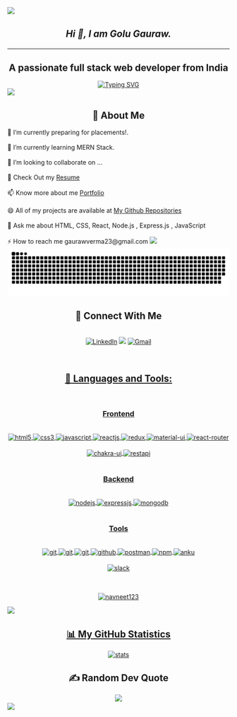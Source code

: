               
<!---                              
Golugauraw1/Golugauraw1 is a ✨ special ✨ repository because its `README.md` (this file) appears on your GitHub profile. 
You can click the Preview link to take a look at your changes. 
    
--->
![](https://raw.githubusercontent.com/halfrost/halfrost/master/icons/header_.png) 
<div> 
<h2 align="center">  
   
  
 <i>Hi 👋, I am Golu Gauraw.</i>
 <div></div>  
</h2> 
<hr>
<h2 align="center">
A passionate full stack web developer from India 
</h2>
<div align="center">
<a href="https://git.io/typing-svg"><img src="https://readme-typing-svg.demolab.com?font=Fira+Code&pause=1000&width=435&lines=Hi!+My+self+Golu+Gauraw.;I+am+a+Full-stack+Web+developer.;Interested+with+working+with+Team.;Curious+to+learn+new+things+!" alt="Typing SVG" /></a>
</div>
<img src='https://raw.githubusercontent.com/andreasbm/readme/master/assets/lines/colored.png' />    
<div>
<h2 align="center">💫  About Me </h2>
 🔭 I’m currently preparing for placements!. <br><br>
 🌱 I’m currently learning MERN Stack.<br><br>
 👯 I’m looking to collaborate on ...<br><br>
 🤔 Check Out my <a href="https://drive.google.com/file/d/1TSf657gEN7Eq3b9dFNwLFj2znGX0MDn7/view?usp=sharing">Resume</a><br><br>
 📫  Know more about me <a href="https://golugauraw1.github.io/">Portfolio</a><br><br>
 😄 All of my projects are available at
<a href="https://github.com/Golugauraw1?tab=repositories">My Github Repositories</a><br><br> 
 💬 Ask me about HTML, CSS, React, Node.js , Express.js , JavaScript<br><br>
 ⚡ How to reach me gaurawverma23@gmail.com
<img src='https://raw.githubusercontent.com/andreasbm/readme/master/assets/lines/colored.png' /> 
 <br />

<div align="center">
  <a href="https://1999azzar.github.io/1999AZZAR/">
  <img  src="https://github.com/1999AZZAR/1999AZZAR/blob/main/resources/img/grid-snake.svg"
       alt="snake" /></a>

<h2 align="center">📱 Connect With Me </h2>
<br/>
<div align="center"><a  href="https://www.linkedin.com/in/golu-gauraw-1b578b185" target="_blank"><img alt="LinkedIn" src="https://img.shields.io/badge/linkedin%20-%230077B5.svg?&style=for-the-badge&logo=linkedin&logoColor=white" /></a>
<a href="https://twitter.com/GauravV68699264" target="_blank"><img src="https://img.shields.io/badge/twitter-%2300acee.svg?&style=for-the-badge&logo=twitter&logoColor=white&alt=twitter" /></a>
<a href="mailto:kavermaji89@gmail.com"><img  alt="Gmail" src="https://img.shields.io/badge/Gmail-D14836?style=for-the-badge&logo=gmail&logoColor=white" /></div
</div>
<br/>
 <br/>
<h2 align="center">🚀 Languages and Tools: </h2>
<br/>
 <div align="center"><h3 align="center">Frontend</h3> <br/>
<img src="https://img.shields.io/badge/html5-%23E34F26.svg?style=for-the-badge&logo=html5&logoColor=white" align="center" alt="html5">
<img src = "https://img.shields.io/badge/css3-%231572B6.svg?style=for-the-badge&logo=css3&logoColor=white" align="center" alt="css3">
<img src ="https://img.shields.io/badge/javascript-%23323330.svg?style=for-the-badge&logo=javascript&logoColor=%23F7DF1E" align="center" alt="javascript">
<img src="https://img.shields.io/badge/React-20232A?style=for-the-badge&logo=react&logoColor=61DAFB"  align="center" alt="reactjs" />
<img src="https://img.shields.io/badge/Redux-593D88?style=for-the-badge&logo=redux&logoColor=white"  align="center" alt="redux" />
<img src="https://img.shields.io/badge/Material%20UI-007FFF?style=for-the-badge&logo=mui&logoColor=gold"  align="center" alt="material-ui"/>
 <img src="https://img.shields.io/badge/React_Router-CA4245?style=for-the-badge&logo=react-router&logoColor=teal"  align="center" alt="react-router" />
<br/>
<br/>
  <img src = "https://img.shields.io/badge/chakra ui-%234ED1C5.svg?style=for-the-badge&logo=chakraui&logoColor=white" align="center" alt="chakra-ui"/>
  <img src="https://img.shields.io/badge/rest api-%23000000.svg?style=for-the-badge&logo=flask&logoColor=white" align="center" alt="restapi"/> 
</div>
 <br/>
  <div align="center"><h3 align="center">Backend</h3> <br/>
<img src="https://img.shields.io/badge/Node.js-339933?style=for-the-badge&logo=nodedotjs&logoColor=white" align="center" alt="nodejs" />
<img src="https://img.shields.io/badge/Express.js-000000?style=for-the-badge&logo=express&logoColor=white" align="center" alt="expressjs"/>
<img src="https://img.shields.io/badge/MongoDB-4EA94B?style=for-the-badge&logo=mongodb&logoColor=white" align="center" alt="mongodb"/>
 </div> <br/>
 <div align="center"><h3 align="center">Tools</h3> <br/>
   <img src="https://img.shields.io/badge/heroku-%23430098.svg?style=for-the-badge&logo=heroku&logoColor=white" align="center" alt="git"/>
   <img src="https://img.shields.io/badge/netlify-%23000000.svg?style=for-the-badge&logo=netlify&logoColor=#00C7B7" align="center" alt="git"/>
   <img src="https://img.shields.io/badge/vercel-%23000000.svg?style=for-the-badge&logo=vercel&logoColor=whit" align="center" alt="git"/>
<img src="https://img.shields.io/badge/GitHub-100000?style=for-the-badge&logo=github&logoColor=white"  align="center" alt="github"/>
<img src ="https://img.shields.io/badge/Postman-FF6C37?style=for-the-badge&logo=postman&logoColor=white" align="center" alt="postman">
<img src = "https://img.shields.io/badge/NPM-%23000000.svg?style=for-the-badge&logo=npm&logoColor=white" align="center" alt="npm">
   <img src="https://img.shields.io/badge/Visual%20Studio-5C2D91.svg?style=for-the-badge&logo=visual-studio&logoColor=white"  align="center" alt="anku"/>
   <br/>
<br/>
   <img src="https://img.shields.io/badge/Slack-4A154B?style=for-the-badge&logo=slack&logoColor=white" align="center" alt="slack"/>
 </div>
</div>

<br/>
<br/>
<p align="center"> <img src="https://komarev.com/ghpvc/?username=golugauraw1&label=Profile%20views&color=0e75b6&style=flat" alt="navneet123" /> </p>
<img src='https://raw.githubusercontent.com/andreasbm/readme/master/assets/lines/colored.png' /> 
<h2 align="center">📊 My GitHub Statistics </h2>
 
<div align="center">
 
<!--  <img src="https://github-readme-stats.vercel.app/api?username=golugauraw1&include_all_commits=true&count_private=true&show_icons=true&line_height=20&title_color=7A7ADB&icon_color=2234AE&text_color=D3D3D3&bg_color=0,000000,130F40" alt="golugauraw" />  -->
 
<!--   <p><img align="left" src="https://github-readme-stats.vercel.app/api/top-langs/?username=golugauraw1&lans-count=4" /></p>  -->
<!-- <p><img align="center" src="https://github-readme-stats.vercel.app/api?username=golugauraw1&show_icons=true&locale=en" /></p> -->
<img src="https://streak-stats.demolab.com/?user=golugauraw1&theme=github-dark"
    alt="stats" /></a>
 

</div >

 <div align="center">
 <h2> ✍️ Random Dev Quote </h2>
 <img src='https://quotes-github-readme.vercel.app/api?type=horizontal&theme=radical'/> 
 </div>
 
</div> 
 <img src='https://raw.githubusercontent.com/andreasbm/readme/master/assets/lines/colored.png' />    
